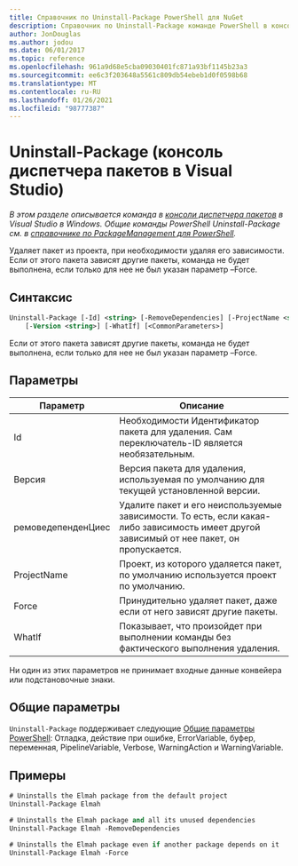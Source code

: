 ```yaml
---
title: Справочник по Uninstall-Package PowerShell для NuGet
description: Справочник по Uninstall-Package команде PowerShell в консоли диспетчера пакетов NuGet в Visual Studio.
author: JonDouglas
ms.author: jodou
ms.date: 06/01/2017
ms.topic: reference
ms.openlocfilehash: 961a9d68e5cba09030401fc871a93bf1145b23a3
ms.sourcegitcommit: ee6c3f203648a5561c809db54ebeb1d0f0598b68
ms.translationtype: MT
ms.contentlocale: ru-RU
ms.lasthandoff: 01/26/2021
ms.locfileid: "98777387"
---
```

# <a name="uninstall-package-package-manager-console-in-visual-studio"></a>Uninstall-Package (консоль диспетчера пакетов в Visual Studio)

*В этом разделе описывается команда в [консоли диспетчера пакетов](../../consume-packages/install-use-packages-powershell.md) в Visual Studio в Windows. Общие команды PowerShell Uninstall-Package см. в [справочнике по PackageManagement для PowerShell](/powershell/module/packagemanagement/?view=powershell-6).*

Удаляет пакет из проекта, при необходимости удаляя его зависимости. Если от этого пакета зависят другие пакеты, команда не будет выполнена, если только для нее не был указан параметр –Force.

## <a name="syntax"></a>Синтаксис

```ps
Uninstall-Package [-Id] <string> [-RemoveDependencies] [-ProjectName <string>] [-Force]
    [-Version <string>] [-WhatIf] [<CommonParameters>]
```

Если от этого пакета зависят другие пакеты, команда не будет выполнена, если только для нее не был указан параметр –Force.

## <a name="parameters"></a>Параметры

| Параметр | Описание |
| --- | --- |
| Id | Необходимости Идентификатор пакета для удаления. Сам переключатель-ID является необязательным. |
| Версия | Версия пакета для удаления, используемая по умолчанию для текущей установленной версии. |
| ремоведепенденЦиес | Удалите пакет и его неиспользуемые зависимости. То есть, если какая-либо зависимость имеет другой зависимый от нее пакет, он пропускается. |
| ProjectName | Проект, из которого удаляется пакет, по умолчанию используется проект по умолчанию. |
| Force | Принудительно удаляет пакет, даже если от него зависят другие пакеты. |
| WhatIf | Показывает, что произойдет при выполнении команды без фактического выполнения удаления. |

Ни один из этих параметров не принимает входные данные конвейера или подстановочные знаки.

## <a name="common-parameters"></a>Общие параметры

`Uninstall-Package` поддерживает следующие [Общие параметры PowerShell](/powershell/module/microsoft.powershell.core/about/about_commonparameters): Отладка, действие при ошибке, ErrorVariable, буфер, переменная, PipelineVariable, Verbose, WarningAction и WarningVariable.

## <a name="examples"></a>Примеры

```ps
# Uninstalls the Elmah package from the default project
Uninstall-Package Elmah

# Uninstalls the Elmah package and all its unused dependencies
Uninstall-Package Elmah -RemoveDependencies 

# Uninstalls the Elmah package even if another package depends on it
Uninstall-Package Elmah -Force
```